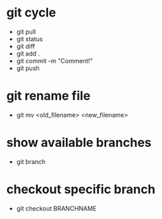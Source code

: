 # git cycle
* git pull
* git status
* git diff
* git add .
* git commit -m "Comment!"
* git push

# git rename file
* git mv <old_filename> <new_filename>

# show available branches
* git branch

# checkout specific branch    
* git checkout BRANCHNAME
